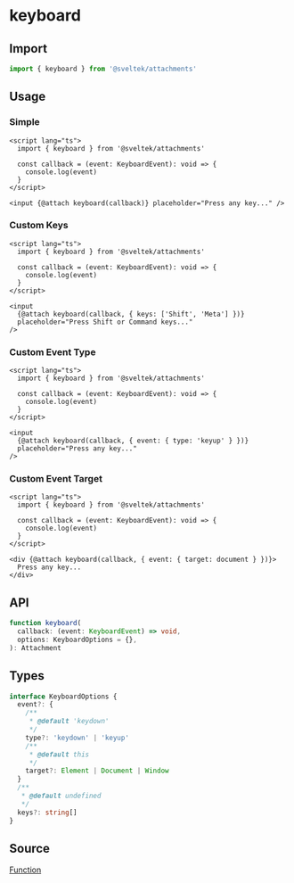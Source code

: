 # keyboard

## Import

```ts
import { keyboard } from '@sveltek/attachments'
```

## Usage

### Simple

```svelte
<script lang="ts">
  import { keyboard } from '@sveltek/attachments'

  const callback = (event: KeyboardEvent): void => {
    console.log(event)
  }
</script>

<input {@attach keyboard(callback)} placeholder="Press any key..." />
```

### Custom Keys

```svelte
<script lang="ts">
  import { keyboard } from '@sveltek/attachments'

  const callback = (event: KeyboardEvent): void => {
    console.log(event)
  }
</script>

<input
  {@attach keyboard(callback, { keys: ['Shift', 'Meta'] })}
  placeholder="Press Shift or Command keys..."
/>
```

### Custom Event Type

```svelte
<script lang="ts">
  import { keyboard } from '@sveltek/attachments'

  const callback = (event: KeyboardEvent): void => {
    console.log(event)
  }
</script>

<input
  {@attach keyboard(callback, { event: { type: 'keyup' } })}
  placeholder="Press any key..."
/>
```

### Custom Event Target

```svelte
<script lang="ts">
  import { keyboard } from '@sveltek/attachments'

  const callback = (event: KeyboardEvent): void => {
    console.log(event)
  }
</script>

<div {@attach keyboard(callback, { event: { target: document } })}>
  Press any key...
</div>
```

## API

```ts
function keyboard(
  callback: (event: KeyboardEvent) => void,
  options: KeyboardOptions = {},
): Attachment
```

## Types

```ts
interface KeyboardOptions {
  event?: {
    /**
     * @default 'keydown'
     */
    type?: 'keydown' | 'keyup'
    /**
     * @default this
     */
    target?: Element | Document | Window
  }
  /**
   * @default undefined
   */
  keys?: string[]
}
```

## Source

[Function](./index.ts)
